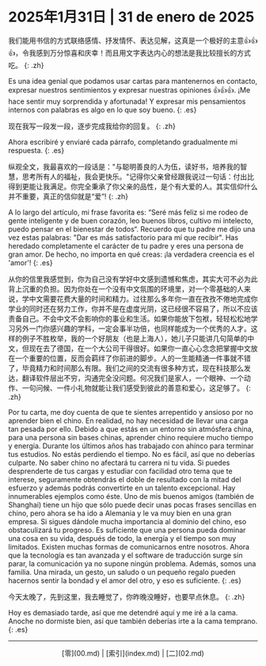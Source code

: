 # 2025年1月31日 | 31 de enero de 2025

我们能用书信的方式联络感情、抒发情怀、表达见解，这真是一个极好的主意👍👍👍，令我感到万分惊喜和庆幸！而且用文字表达内心的想法是我比较擅长的方式吃。
{: .zh}

Es una idea genial que podamos usar cartas para mantenernos en contacto, expresar nuestros sentimientos y expresar nuestras opiniones 👍👍👍. ¡Me hace sentir muy sorprendida y afortunada! Y expresar mis pensamientos internos con palabras es algo en lo que soy bueno.
{: .es}

现在我写一段发一段，逐步完成我给你的回复。
{: .zh}

Ahora escribiré y enviaré cada párrafo, completando gradualmente mi respuesta.
{: .es}

纵观全文，我最喜欢的一段话是："与聪明善良的人为伍，读好书，培养我的智慧，思考所有人的福祉，我会更快乐。"记得你父亲曾经跟我说过一句话：付出比得到更能让我满足。你完全秉承了你父亲的品性，是个有大爱的人。其实信仰什么并不重要，真正的信仰就是“爱”!
{: .zh}

A lo largo del artículo, mi frase favorita es: “Seré más feliz si me rodeo de gente inteligente y de buen corazón, leo buenos libros, cultivo mi intelecto, puedo pensar en el bienestar de todos“. Recuerdo que tu padre me dijo una vez estas palabras: "Dar es más satisfactorio para mí que recibir". Has heredado completamente el carácter de tu padre y eres una persona de gran amor. De hecho, no importa en qué creas: ¡la verdadera creencia es el 'amor'!
{: .es}

从你的信里我感觉到，你为自己没有学好中文感到遗憾和焦虑，其实大可不必为此背上沉重的负担。因为你处在一个没有中文氛围的环境里，对一个零基础的人来说，学中文需要花费大量的时间和精力。过往那么多年你一直在孜孜不倦地完成你学业的同时还在努力工作，你并不是在虚度光阴，这已经很不容易了，所以不应该责备自己。不会中文不会影响你的事业和生活。如果你能放下包袱，轻轻松松地学习另外一门你感兴趣的学科，一定会事半功倍，也同样能成为一个优秀的人才。这样的例子不胜枚举，我的一个好朋友（也是上海人），她儿子只能讲几句简单的中文，但现在去了德国，在一个大公司干得很好。如果你一直心心念念把掌握中文放在一个重要的位置，反而会羁绊了你前进的脚步。人的一生能精通一件事就不错了，毕竟精力和时间那么有限。我们之间的交流有很多种方式，现在科技那么发达，翻译软件层出不穷，沟通完全没问题。何况我们是家人，一个眼神、一个动作、一句问候、一件小礼物就能让我们感受到彼此的善意和爱心，这足够了。
{: .zh}

Por tu carta, me doy cuenta de que te sientes arrepentido y ansioso por no aprender bien el chino. En realidad, no hay necesidad de llevar una carga tan pesada por ello. Debido a que estás en un entorno sin atmósfera china, para una persona sin bases chinas, aprender chino requiere mucho tiempo y energía. Durante los últimos años has trabajado con ahínco para terminar tus estudios. No estás perdiendo el tiempo. No es fácil, así que no deberías culparte. No saber chino no afectará tu carrera ni tu vida. Si puedes desprenderte de tus cargas y estudiar con facilidad otro tema que te interese, seguramente obtendrás el doble de resultado con la mitad del esfuerzo y además podrás convertirte en un talento excepcional. Hay innumerables ejemplos como éste. Uno de mis buenos amigos (también de Shanghai) tiene un hijo que sólo puede decir unas pocas frases sencillas en chino, pero ahora se ha ido a Alemania y le va muy bien en una gran empresa. Si sigues dándole mucha importancia al dominio del chino, eso obstaculizará tu progreso. Es suficiente que una persona pueda dominar una cosa en su vida, después de todo, la energía y el tiempo son muy limitados. Existen muchas formas de comunicarnos entre nosotros. Ahora que la tecnología es tan avanzada y el software de traducción surge sin parar, la comunicación ya no supone ningún problema. Además, somos una familia. Una mirada, un gesto, un saludo o un pequeño regalo pueden hacernos sentir la bondad y el amor del otro, y eso es suficiente.
{: .es}

今天太晚了，先到这里，我去睡觉了，你昨晚没睡好，也要早点休息。
{: .zh}

Hoy es demasiado tarde, así que me detendré aquí y me iré a la cama. Anoche no dormiste bien, así que también deberías irte a la cama temprano.
{: .es}

<hr />

<center>
[零](00.md) | [索引](index.md) | [二](02.md)
</center>
